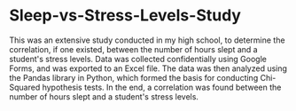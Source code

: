 # Sleep-vs-Stress-Levels-Study
This was an extensive study conducted in my high school, to determine the correlation, if one existed, between the number of hours slept and a student's stress levels. Data was collected confidentially using Google Forms, and was exported to an Excel file. The data was then analyzed using the Pandas library in Python, which formed the basis for conducting Chi-Squared hypothesis tests. In the end, a correlation was found between the number of hours slept and a student's stress levels.
